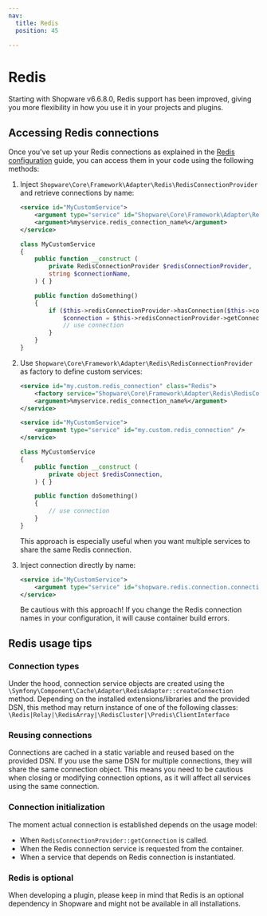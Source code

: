 ```yaml
---
nav:
  title: Redis
  position: 45

---
```


# Redis

Starting with Shopware v6.6.8.0, Redis support has been improved, giving you more flexibility in how you use it in your projects and plugins.

## Accessing Redis connections

Once you've set up your Redis connections as explained in the  [Redis configuration](../../hosting/infrastructure/redis) guide, you can access them in your code using the following methods:

1. Inject `Shopware\Core\Framework\Adapter\Redis\RedisConnectionProvider` and retrieve connections by name:

    ```xml
    <service id="MyCustomService">
        <argument type="service" id="Shopware\Core\Framework\Adapter\Redis\RedisConnectionProvider" />
        <argument>%myservice.redis_connection_name%</argument>
    </service>
    ```

    ```php
    class MyCustomService
    { 
        public function __construct (
            private RedisConnectionProvider $redisConnectionProvider,
            string $connectionName,
        ) { }

        public function doSomething()
        {
            if ($this->redisConnectionProvider->hasConnection($this->connectionName)) {
                $connection = $this->redisConnectionProvider->getConnection($this->connectionName);
                // use connection
            }
        }
    }
    ```

2. Use `Shopware\Core\Framework\Adapter\Redis\RedisConnectionProvider` as factory to define custom services:

    ```xml
    <service id="my.custom.redis_connection" class="Redis">
        <factory service="Shopware\Core\Framework\Adapter\Redis\RedisConnectionProvider" method="getConnection" />
        <argument>%myservice.redis_connection_name%</argument>
    </service>

    <service id="MyCustomService">
        <argument type="service" id="my.custom.redis_connection" />
    </service>
    ```

    ```php
    class MyCustomService
    { 
        public function __construct (
            private object $redisConnection,
        ) { }

        public function doSomething()
        {
            // use connection
        }
    }
    ```
   This approach is especially useful when you want multiple services to share the same Redis connection.

3. Inject connection directly by name:
    ```xml
    <service id="MyCustomService">
        <argument type="service" id="shopware.redis.connection.connection_name" />
    </service>
    ```
   Be cautious with this approach! If you change the Redis connection names in your configuration, it will cause container build errors.

## Redis usage tips

### Connection types
Under the hood, connection service objects are created using the `\Symfony\Component\Cache\Adapter\RedisAdapter::createConnection` method.
Depending on the installed extensions/libraries and the provided DSN, this method may return instance of one of the following classes:
`\Redis|Relay|\RedisArray|\RedisCluster|\Predis\ClientInterface`

### Reusing connections
Connections are cached in a static variable and reused based on the provided DSN. If you use the same DSN for multiple connections, they will share the same connection object.
This means you need to be cautious when closing or modifying connection options, as it will affect all services using the same connection.

### Connection initialization
The moment actual connection is established depends on the usage model:
* When `RedisConnectionProvider::getConnection` is called.
* When the Redis connection service is requested from the container.
* When a service that depends on Redis connection is instantiated.
 
### Redis is optional
When developing a plugin, please keep in mind that Redis is an optional dependency in Shopware and might not be available in all installations.
